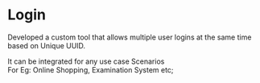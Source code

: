 # Login

Developed a custom tool that allows multiple user logins at the same time based on Unique UUID. 

It can be integrated for any use case Scenarios <br>For Eg:  Online Shopping, Examination System etc;

